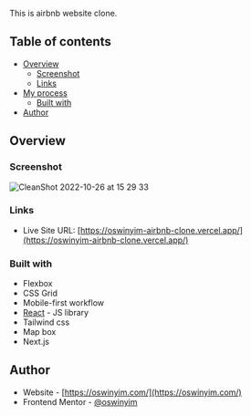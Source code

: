 This is airbnb website clone.

## Table of contents

- [Overview](#overview)
  - [Screenshot](#screenshot)
  - [Links](#links)
- [My process](#my-process)
  - [Built with](#built-with)
- [Author](#author)

## Overview

### Screenshot
![CleanShot 2022-10-26 at 15 29 33](https://user-images.githubusercontent.com/67218011/198118992-a18e185d-f3b7-450b-8eed-dc4dcfadaf33.gif)

### Links
- Live Site URL: [https://oswinyim-airbnb-clone.vercel.app/](https://oswinyim-airbnb-clone.vercel.app/)

### Built with

- Flexbox
- CSS Grid
- Mobile-first workflow
- [React](https://reactjs.org/) - JS library
- Tailwind css
- Map box
- Next.js

## Author

- Website - [https://oswinyim.com/](https://oswinyim.com/)
- Frontend Mentor - [@oswinyim](https://www.frontendmentor.io/profile/oswinyim)
